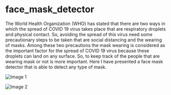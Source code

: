 # face_mask_detector

The World Health Organization (WHO) has stated that there are two ways in which the spread of COVID 19 virus takes place that are respiratory droplets and physical contact. 
So, avoiding the spread of this virus need some precautionary steps to be taken that are social distancing and the wearing of masks. 
Among these two precautions the mask wearing is considered as the important factor for the spread of COVID 19 virus because these droplets can land on any surface. 
So, to keep track of the people that are wearing mask or not is more important. Here I have presented a face mask detector that is able to detect any type of mask.

![Image 1](https://github.com/sarthakmishraa/face_mask_detector/img_github1.png)

![Image 2](https://github.com/sarthakmishraa/face_mask_detector/img_github2.png)
